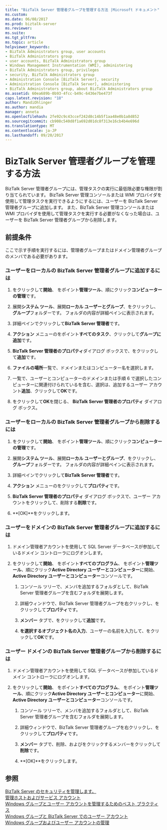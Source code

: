 ```yaml
---
title: "BizTalk Server 管理者グループを管理する方法 |Microsoft ドキュメント"
ms.custom: 
ms.date: 06/08/2017
ms.prod: biztalk-server
ms.reviewer: 
ms.suite: 
ms.tgt_pltfrm: 
ms.topic: article
helpviewer_keywords:
- BizTalk Administrators group, user accounts
- BizTalk Administrators group
- user accounts, BizTalk Administrators group
- Windows Management Instrumentation (WMI), administering
- BizTalk Administrators group, privileges
- security, BizTalk Administrators group
- Administration Console [BizTalk Server], security
- Administration Console [BizTalk Server], administering
- BizTalk Administrators group, about BizTalk Administrators group
ms.assetid: 60ea689b-0b93-4fcc-b49c-6436e7be473f
caps.latest.revision: "18"
author: MandiOhlinger
ms.author: mandia
manager: anneta
ms.openlocfilehash: 2fe92c9c43ccef242d8c14b5f1aa48e0b1a8d852
ms.sourcegitcommit: cb908c540d8f1a692d01dc8f313e16cb4b4e696d
ms.translationtype: MT
ms.contentlocale: ja-JP
ms.lasthandoff: 09/20/2017
---
```

# <a name="how-to-manage-the-biztalk-server-administrators-group"></a>BizTalk Server 管理者グループを管理する方法
BizTalk Server 管理者グループには、管理タスクの実行に最低限必要な権限が割り当てられています。 BizTalk Server 管理コンソールまたは WMI プロバイダを使用して管理タスクを実行できるようにするには、ユーザーを BizTalk Server 管理者グループに追加します。 また、BizTalk Server 管理コンソールまたは WMI プロバイダを使用して管理タスクを実行する必要がなくなった場合は、ユーザーを BizTalk Server 管理者グループから削除します。  
  
## <a name="prerequisites"></a>前提条件  
 ここで示す手順を実行するには、管理者グループまたはドメイン管理者グループのメンバである必要があります。  
  
### <a name="to-add-users-to-the-local-biztalk-server-administrators-group"></a>ユーザーをローカルの BizTalk Server 管理者グループに追加するには  
  
1.  をクリックして**開始**、 をポイント**管理ツール**、順にクリック**コンピューターの管理**です。  
  
2.  展開**システム ツール**、展開**ローカル ユーザーとグループ**、をクリックし、**グループ**フォルダーです。 フォルダの内容が詳細ペインに表示されます。  
  
3.  詳細ペインでクリックして**BizTalk Server 管理者**です。  
  
4.  **アクション** メニューのをポイント**すべてのタスク**、クリックして**グループに追加**です。  
  
5.  **BizTalk Server 管理者のプロパティ**ダイアログ ボックスで、をクリックして**追加**です。  
  
6.  **ファイルの場所**一覧で、ドメインまたはコンピューター名を選択します。  
  
7.  一覧で、ユーザーとコンピューターのドメインまたは手順 6 で選択したコンピューターに関連付けられているを含む、選択は、追加するユーザー アカウント**追加**、クリックして**OK**です。  
  
8.  をクリックして**OK**を閉じる、 **BizTalk Server 管理者のプロパティ** ダイアログ ボックス。  
  
### <a name="to-remove-users-from-local-the-biztalk-server-administrators-group"></a>ユーザーをローカルの BizTalk Server 管理者グループから削除するには  
  
1.  をクリックして**開始**、 をポイント**管理ツール**、順にクリック**コンピューターの管理**です。  
  
2.  展開**システム ツール**、展開**ローカル ユーザーとグループ**、をクリックし、**グループ**フォルダーです。 フォルダの内容が詳細ペインに表示されます。  
  
3.  詳細ペインでクリックして**BizTalk Server 管理者**です。  
  
4.  **アクション** メニューのをクリックして**プロパティ**です。  
  
5.  **BizTalk Server 管理者のプロパティ** ダイアログ ボックスで、ユーザー アカウントをクリックして、削除する**削除**です。  
  
6.  **[OK]**をクリックします。  
  
### <a name="to-add-users-to-the-domain-biztalk-server-administrators-group"></a>ユーザーをドメインの BizTalk Server 管理者グループに追加するには  
  
1.  ドメイン管理者アカウントを使用して SQL Server データベースが参加しているドメイン コントローラにログオンします。  
  
2.  をクリックして**開始**、 をポイント**すべてのプログラム**、 をポイント**管理ツール**、順にクリック**Active Directory ユーザーとコンピューター**に開始、 **Active Directory ユーザーとコンピューター**コンソールです。  
  
    1.  コンソール ツリーで、メンバを追加するフォルダとして、BizTalk Server 管理者グループを含むフォルダを展開します。  
  
    2.  詳細ウィンドウで、BizTalk Server 管理者グループを右クリックし、をクリックして**プロパティ**です。  
  
    3.  **メンバー**  タブで、をクリックして**追加**です。  
  
    4.  **を選択するオブジェクト名の入力**、ユーザーの名前を入力して、をクリックして**OK**です。  
  
### <a name="to-remove-users-from-the-domain-biztalk-server-administrators-group"></a>ユーザー ドメインの BizTalk Server 管理者グループから削除するには  
  
1.  ドメイン管理者アカウントを使用して SQL データベースが参加しているドメイン コントローラにログオンします。  
  
2.  をクリックして**開始**、 をポイント**すべてのプログラム**、 をポイント**管理ツール**、順にクリック**Active Directory ユーザーとコンピューター**に開始、 **Active Directory ユーザーとコンピューター**コンソールです。  
  
    1.  コンソール ツリーで、メンバを追加するフォルダとして、BizTalk Server 管理者グループを含むフォルダを展開します。  
  
    2.  詳細ウィンドウで、BizTalk Server 管理者グループを右クリックし、をクリックして**プロパティ**です。  
  
    3.  **メンバー**  タブで、削除、およびをクリックするメンバーをクリックして**削除**です。  
  
    4.  **[OK]**をクリックします。  
  
## <a name="see-also"></a>参照  
 [BizTalk Server のセキュリティを管理します。](../core/managing-biztalk-server-security.md)   
 [管理ホストおよびサービス アカウント](../core/managing-hosts-and-service-accounts.md)   
 [Windows グループとユーザー アカウントを管理するためのベスト プラクティス](../core/best-practices-for-managing-windows-groups-and-user-accounts.md)   
 [Windows グループと BizTalk Server でのユーザー アカウント](../core/windows-groups-and-user-accounts-in-biztalk-server.md)   
 [Windows グループおよびユーザー アカウントの管理](../core/managing-windows-groups-and-user-accounts.md)